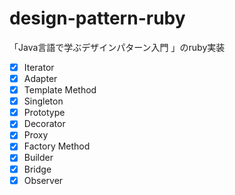 # design-pattern-ruby
「Java言語で学ぶデザインパターン入門 」のruby実装
- [x] Iterator
- [x] Adapter
- [x] Template Method
- [x] Singleton
- [x] Prototype
- [x] Decorator
- [x] Proxy
- [x] Factory Method
- [x] Builder
- [x] Bridge
- [x] Observer
